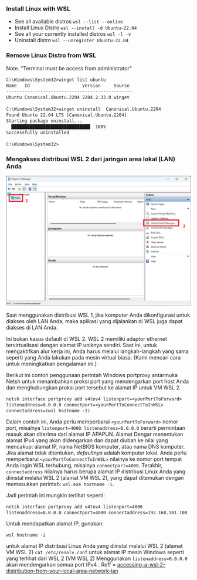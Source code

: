 ### Install Linux with WSL
- See all available distros `wsl --list --online`
- Install Linux Distro `wsl --install -d Ubuntu-22.04`
- See all your currently installed distros `wsl -l -v`
- Uninstall distro `wsl --unregister Ubuntu-22.04`



### Remove Linux Distro from WSL
Note. "Terminal must be access from administrator"
```
C:\Windows\System32>winget list ubuntu
Name   Id                    Version     Source
------------------------------------------------
Ubuntu Canonical.Ubuntu.2204 2204.2.33.0 winget

C:\Windows\System32>winget uninstall  Canonical.Ubuntu.2204
Found Ubuntu 22.04 LTS [Canonical.Ubuntu.2204]
Starting package uninstall...
  ██████████████████████████████  100%
Successfully uninstalled

C:\Windows\System32>
```

### Mengakses distribusi WSL 2 dari jaringan area lokal (LAN) Anda

![Alt text](images/wsl-bridge01.png "Global Schema Link")


Saat menggunakan distribusi WSL 1, jika komputer Anda dikonfigurasi untuk diakses oleh LAN Anda, maka aplikasi yang dijalankan di WSL juga dapat diakses di LAN Anda.

Ini bukan kasus default di WSL 2. WSL 2 memiliki adaptor ethernet tervirtualisasi dengan alamat IP uniknya sendiri. Saat ini, untuk mengaktifkan alur kerja ini, Anda harus melalui langkah-langkah yang sama seperti yang Anda lakukan pada mesin virtual biasa. (Kami mencari cara untuk meningkatkan pengalaman ini.)

Berikut ini contoh penggunaan perintah Windows portproxy antarmuka Netsh untuk menambahkan proksi port yang mendengarkan port host Anda dan menghubungkan proksi port tersebut ke alamat IP untuk VM WSL 2.
```
netsh interface portproxy add v4tov4 listenport=<yourPortToForward> listenaddress=0.0.0.0 connectport=<yourPortToConnectToInWSL> connectaddress=(wsl hostname -I)
```
Dalam contoh ini, Anda perlu memperbarui `<yourPortToForward>` nomor port, misalnya `listenport=4000`. `listenaddress=0.0.0.0` berarti permintaan masuk akan diterima dari alamat IP APAPUN. Alamat Dengar menentukan alamat IPv4 yang akan didengarkan dan dapat diubah ke nilai yang mencakup: alamat IP, nama NetBIOS komputer, atau nama DNS komputer. Jika alamat tidak ditentukan, *defaultnya* adalah komputer lokal. Anda perlu memperbarui `<yourPortToConnectToInWSL>` nilainya ke nomor port tempat Anda ingin WSL terhubung, misalnya `connectport=4000`. Terakhir, `connectaddress` nilainya harus berupa alamat IP distribusi Linux Anda yang diinstal melalui WSL 2 (alamat VM WSL 2), yang dapat ditemukan dengan memasukkan perintah: `wsl.exe hostname -i`.

Jadi perintah ini mungkin terlihat seperti:
```
netsh interface portproxy add v4tov4 listenport=4000 listenaddress=0.0.0.0 connectport=4000 connectaddress=192.168.101.100
```
Untuk mendapatkan alamat IP, gunakan:
```
wsl hostname -i
```
untuk alamat IP distribusi Linux Anda yang diinstal melalui WSL 2 (alamat VM WSL 2)
`cat /etc/resolv.conf` untuk alamat IP mesin Windows seperti yang terlihat dari WSL 2 (VM WSL 2)
Menggunakan `listenaddress=0.0.0.0` akan mendengarkan semua port IPv4 .
Reff = [accessing-a-wsl-2-distribution-from-your-local-area-network-lan](https://learn.microsoft.com/en-us/windows/wsl/networking#accessing-a-wsl-2-distribution-from-your-local-area-network-lan)

